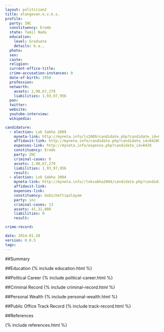 ```yaml
---
layout: politician2
title: elangovan.e.v.k.s.
profile: 
  party: INC
  constituency: Erode
  state: Tamil Nadu
  education: 
    level: Graduate
    details: b.a.,
  photo: 
  sex: 
  caste: 
  religion: 
  current-office-title: 
  crime-accusation-instances: 0
  date-of-birth: 1950
  profession: 
  networth: 
    assets: 2,90,67,279
    liabilities: 1,93,97,956
  pan: 
  twitter: 
  website: 
  youtube-interview: 
  wikipedia: 

candidature: 
  - election: Lok Sabha 2009
    myneta-link: http://myneta.info/ls2009/candidate.php?candidate_id=8428
    affidavit-link: http://myneta.info/candidate.php?candidate_id=8428&scan=original
    expenses-link: http://myneta.info/expense.php?candidate_id=8428
    constituency: Erode 
    party: INC
    criminal-cases: 0
    assets: 2,90,67,279
    liabilities: 1,93,97,956
    result:  
  - election: Lok Sabha 2004
    myneta-link: http://myneta.info//loksabha2004/candidate.php?candidate_id=3396
    affidavit-link: 
    expenses-link: 
    constituency: Gobichettipalayam 
    party: inc
    criminal-cases: 13
    assets: 41,31,000
    liabilities: 0
    result:  

crime-record: 

date: 2014-01-28
version: 0.0.5
tags: 
---
```

##Summary


##Education
{% include education.html %}


##Political Career
{% include political-career.html %}


##Criminal Record
{% include criminal-record.html %}


##Personal Wealth
{% include personal-wealth.html %}


##Public Office Track Record
{% include track-record.html %}


##References


{% include references.html %}